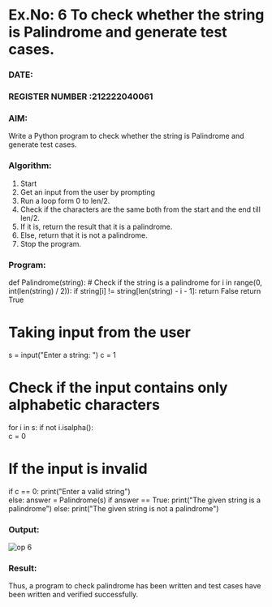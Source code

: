 # Ex.No: 6 To check whether the string is Palindrome and generate test cases.

### DATE:                                                                            
### REGISTER NUMBER :212222040061 
### AIM: 
Write a Python program to check whether the string is Palindrome and generate test cases. 
### Algorithm:
1. Start
2. Get an input from the user by prompting 
3. Run a loop form 0 to len/2.
4. Check if the characters are the same both from the start and the end till len/2. 
5. If it is, return the result that it is a palindrome.
6. Else, return that it is not a palindrome. 
7. Stop the program.
### Program:
def Palindrome(string): 
    # Check if the string is a palindrome
    for i in range(0, int(len(string) / 2)): 
        if string[i] != string[len(string) - i - 1]: 
            return False
    return True

# Taking input from the user
s = input("Enter a string: ")
c = 1

# Check if the input contains only alphabetic characters
for i in s: 
    if not i.isalpha():  
        c = 0

# If the input is invalid
if c == 0: 
    print("Enter a valid string")  
else:
    answer = Palindrome(s)
    if answer == True: 
        print("The given string is a palindrome") 
    else: 
        print("The given string is not a palindrome")











### Output:

![op 6](https://github.com/user-attachments/assets/8825cfdc-f1a0-4c97-9b6e-bca65e2fd296)




### Result:
Thus, a program to check palindrome has been written and test cases have been written and verified successfully.
